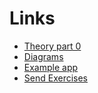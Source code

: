 # Links

- [Theory part 0](https://fullstackopen.com/es/part0)
- [Diagrams](https://www.mermaidchart.com/app/projects/f7814116-e366-47d5-b0c2-009c4dba9b7b/diagrams)
- [Example app](https://studies.cs.helsinki.fi/exampleapp/notes)
- [Send Exercises](https://studies.cs.helsinki.fi/stats/courses/fullstackopen)